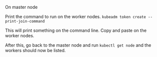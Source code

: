 On master node

Print the command to run on the worker nodes.
`kubeadm token create --print-join-command`

This will print something on the command line. Copy and paste on the worker nodes.

After this, go back to the master node and run `kubectl get node` and the workers should now be listed.

